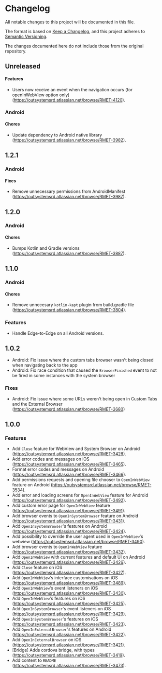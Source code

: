 # Changelog
All notable changes to this project will be documented in this file.

The format is based on [Keep a Changelog](https://keepachangelog.com/en/1.0.0/),
and this project adheres to [Semantic Versioning](https://semver.org/spec/v2.0.0.html).

The changes documented here do not include those from the original repository.

## Unreleased

#### Features

- Users now receive an event when the navigation occurs (for openInWebView option only) (https://outsystemsrd.atlassian.net/browse/RMET-4120).

### Android

#### Chores

- Update dependency to Android native library (https://outsystemsrd.atlassian.net/browse/RMET-3982).

## 1.2.1

### Android

#### Fixes

- Remove unnecessary permissions from AndroidManifest (https://outsystemsrd.atlassian.net/browse/RMET-3987).

## 1.2.0

### Android

#### Chores

- Bumps Kotlin and Gradle versions (https://outsystemsrd.atlassian.net/browse/RMET-3887).

## 1.1.0

### Android

#### Chores
- Remove unnecesary `kotlin-kapt` plugin from build.gradle file (https://outsystemsrd.atlassian.net/browse/RMET-3804).

### Features
- Handle Edge-to-Edge on all Android versions.

## 1.0.2
- Android: Fix issue where the custom tabs browser wasn't being closed when navigating back to the app
- Android: Fix race condition that caused the `BrowserFinished` event to not be fired in some instances with the system browser

### Fixes
- Android: Fix issue where some URLs weren't being open in Custom Tabs and the External Browser (https://outsystemsrd.atlassian.net/browse/RMET-3680)

## 1.0.0

### Features
- Add `Close` feature for WebView and System Browser on Android (https://outsystemsrd.atlassian.net/browse/RMET-3428).
- Add error codes and messages on iOS (https://outsystemsrd.atlassian.net/browse/RMET-3465).
- Format error codes and messages on Android (https://outsystemsrd.atlassian.net/browse/RMET-3466).
- Add permissions requests and opening file chooser to `OpenInWebView` feature on Android (https://outsystemsrd.atlassian.net/browse/RMET-3534).
- Add error and loading screens for `OpenInWebView` feature for Android (https://outsystemsrd.atlassian.net/browse/RMET-3492).
- Add custom error page for `OpenInWebView` feature (https://outsystemsrd.atlassian.net/browse/RMET-3491).
- Add browser events to `OpenInSystemBrowser` feature on Android (https://outsystemsrd.atlassian.net/browse/RMET-3431).
- Add `OpenInSystemBrowser`'s features on Android (https://outsystemsrd.atlassian.net/browse/RMET-3424).
- Add possibility to override the user agent used in `OpenInWebView`'s webview (https://outsystemsrd.atlassian.net/browse/RMET-3490).
- Add browser events to `OpenInWebView` feature (https://outsystemsrd.atlassian.net/browse/RMET-3432).
- Add `OpenInWebView` with current features and default UI on Android (https://outsystemsrd.atlassian.net/browse/RMET-3426).
- Add `Close` feature on iOS (https://outsystemsrd.atlassian.net/browse/RMET-3427).
- Add `OpenInWebView`'s interface customisations on iOS (https://outsystemsrd.atlassian.net/browse/RMET-3489).
- Add `OpenInWebView`'s event listeners on iOS (https://outsystemsrd.atlassian.net/browse/RMET-3430).
- Add `OpenInWebView`'s features on iOS (https://outsystemsrd.atlassian.net/browse/RMET-3425).
- Add `OpenInSystemBrowser`'s event listeners on iOS (https://outsystemsrd.atlassian.net/browse/RMET-3429).
- Add `OpenInSystemBrowser`'s features on iOS (https://outsystemsrd.atlassian.net/browse/RMET-3423).
- Add `OpenInExternalBrowser`'s features on Android (https://outsystemsrd.atlassian.net/browse/RMET-3422).
- Add `OpenInExternalBrowser` on iOS (https://outsystemsrd.atlassian.net/browse/RMET-3421).
- [Bridge] Adds cordova bridge, with types (https://outsystemsrd.atlassian.net/browse/RMET-3419).
- Add content to `README` (https://outsystemsrd.atlassian.net/browse/RMET-3473).
